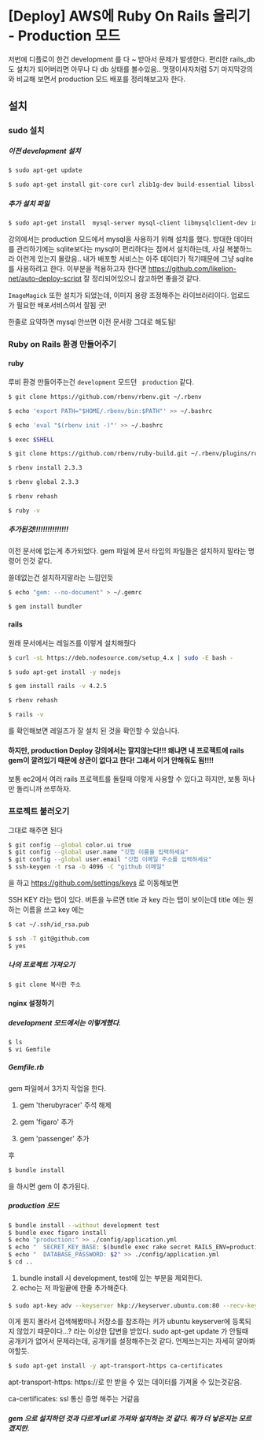 #  [Deploy] AWS에 Ruby On Rails 올리기 - Production 모드 

저번에 디플로이 한건 development 를 다 ~ 받아서 문제가 발생한다. 편리한  rails_db 도 설치가 되어버리면 아무나 다 db 상태를 볼수있음.. 멋쟁이사자처럼 5기 마지막강의와 비교해 보면서  production 모드 배포를 정리해보고자 한다.

## 설치

### sudo 설치

##### 이전 development 설치  

```bash
$ sudo apt-get update
```

```bash
$ sudo apt-get install git-core curl zlib1g-dev build-essential libssl-dev libreadline-dev libyaml-dev libsqlite3-dev sqlite3 libxml2-dev libxslt1-dev libcurl4-openssl-dev python-software-properties libffi-dev nodejs
```

##### 추가 설치 파일

```bash
$ sudo apt-get install  mysql-server mysql-client libmysqlclient-dev imagemagick
```

강의에서는 production 모드에서 mysql을 사용하기 위해 설치를 했다. 방대한 데이터를 관리하기에는 sqlite보다는 mysql이 편리하다는 점에서 설치하는데, 사실 복붙하느라 이런게 있는지 몰랐음.. 내가 배포할 서비스는 아주 데이터가 적기때문에 그냥 sqlite 를 사용하려고 한다. 이부분을 적용하고자 한다면 https://github.com/likelion-net/auto-deploy-script 잘 정리되어있으니 참고하면 좋을것 같다. 

 `ImageMagick` 또한 설치가 되었는데, 이미지 용량 조정해주는 라이브러리이다. 업로드가 필요한 배포서비스여서 잘됨 굿!

한줄로 요약하면 mysql 안쓰면 이전 문서랑 그대로 해도됨!



### Ruby on Rails 환경 만들어주기

#### ruby

루비 환경 만들어주는건 `development` 모드던 ` production` 같다. 

```bash
$ git clone https://github.com/rbenv/rbenv.git ~/.rbenv
```

```bash
$ echo 'export PATH="$HOME/.rbenv/bin:$PATH"' >> ~/.bashrc
```

```bash
$ echo 'eval "$(rbenv init -)"' >> ~/.bashrc
```

```bash
$ exec $SHELL
```

```bash
$ git clone https://github.com/rbenv/ruby-build.git ~/.rbenv/plugins/ruby-build
```

```bash
$ rbenv install 2.3.3
```

```bash
$ rbenv global 2.3.3
```

```bash
$ rbenv rehash
```

```bash
$ ruby -v 
```



##### 추가된것!!!!!!!!!!!!!!!

이전 문서에 없는게 추가되었다. gem 파일에 문서 타입의 파일들은 설치하지 말라는 명령어 인것 같다. 

쓸데없는건 설치하지말라는 느낌인듯 

```bash
$ echo "gem: --no-document" > ~/.gemrc
```

```bash
$ gem install bundler
```

#### rails

원래 문서에서는 레일즈를 이렇게 설치해줬다

```bash
$ curl -sL https://deb.nodesource.com/setup_4.x | sudo -E bash -
```

```bash
$ sudo apt-get install -y nodejs
```

```bash
$ gem install rails -v 4.2.5
```

```bash
$ rbenv rehash
```

```bash
$ rails -v 
```

를 확인해보면 레일즈가 잘 설치 된 것을 확인할 수 있습니다.

####  하지만, production Deploy 강의에서는 깔지않는다!!! 왜냐면 내 프로젝트에 rails gem이 깔려있기 때문에 상관이 없다고 한다! 그래서 이거 안해줘도 됨!!!! 

보통 ec2에서 여러 rails 프로젝트를 돌릴때 이렇게 사용할 수 있다고 하지만, 보통 하나만 돌리니까 쓰루하자.

### 프로젝트 불러오기

그대로 해주면 된다 

```bash
$ git config --global color.ui true
$ git config --global user.name "깃헙 이름을 입력하세요"
$ git config --global user.email "깃헙 이메일 주소를 입력하세요"
$ ssh-keygen -t rsa -b 4096 -C "github 이메일"
```

을 하고 https://github.com/settings/keys 로 이동해보면

SSH KEY 라는 탭이 있다. 버튼을 누르면 title 과 key 라는 탭이 보이는데 title 에는 원하는 이름을 쓰고 key 에는

```bash
$ cat ~/.ssh/id_rsa.pub 
```

```bash
$ ssh -T git@github.com
$ yes
```

##### 나의 프로젝트 가져오기

```bash
$ git clone 복사한 주소 
```

#### nginx 설정하기

##### development 모드에서는 이렇게했다.

```bash
$ ls
$ vi Gemfile	
```

##### Gemfile.rb

gem 파일에서 3가지 작업을 한다.

1. gem 'therubyracer' 주석 해제


1. gem 'figaro'  추가
2. gem 'passenger' 추가

후

```bash
$ bundle install
```

을 하시면 gem 이 추가된다.

##### production 모드

```bash
$ bundle install --without development test 
$ bundle exec figaro install 
$ echo "production:" >> ./config/application.yml 
$ echo "  SECRET_KEY_BASE: $(bundle exec rake secret RAILS_ENV=production)" >> ./config/application.yml 
$ echo "  DATABASE_PASSWORD: $2" >> ./config/application.yml 
$ cd ..
```

1. bundle install 시 development, test에 있는 부분을 제외한다.
2. echo는 저 파일끝에 한줄 추가해준다.

#### 

```bash
$ sudo apt-key adv --keyserver hkp://keyserver.ubuntu.com:80 --recv-keys 561F9B9CAC40B2F7
```

이게 뭔지 몰라서 검색해봤떠니 저장소를 참조하는 키가 ubuntu keyserver에 등록되지 않았기 때문이다...? 라는 이상한 답변을 받았다. sudo apt-get update 가 안될때 공개키가 없어서 문제라는데, 공개키를 설정해주는것 같다. 언제쓰는지는 자세히 알아봐야할듯. 

```bash
$ sudo apt-get install -y apt-transport-https ca-certificates
```

apt-transport-https: https://로 만 받을 수 있는 데이터를 가져올 수 있는것같음.

ca-certificates: ssl 통신 증명 해주는 거같음

##### gem 으로 설치하던 것과 다르게 url로 가져와 설치하는 것 같다. 뭐가 더 낳은지는 모르겠지만.

